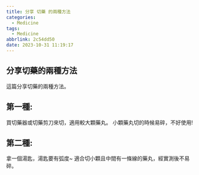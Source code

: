 ```yaml
---
title: 分享 切藥 的兩種方法
categories:
  - Medicine
tags:
  - Medicine
abbrlink: 2c54dd50
date: 2023-10-31 11:19:17
---
```

分享切藥的兩種方法
-----------------------------------------------------------------------------------------------
<!--more-->
這篇分享切藥的兩種方法。

第一種:
-----------------------------------------------------------------------------------------------
買切藥器或切藥剪刀來切，適用較大顆藥丸。
小顆藥丸切的時候易碎，不好使用!

第二種:
-----------------------------------------------------------------------------------------------
拿一個湯匙，湯匙要有弧度~
適合切小顆且中間有一條線的藥丸，經實測後不易碎。